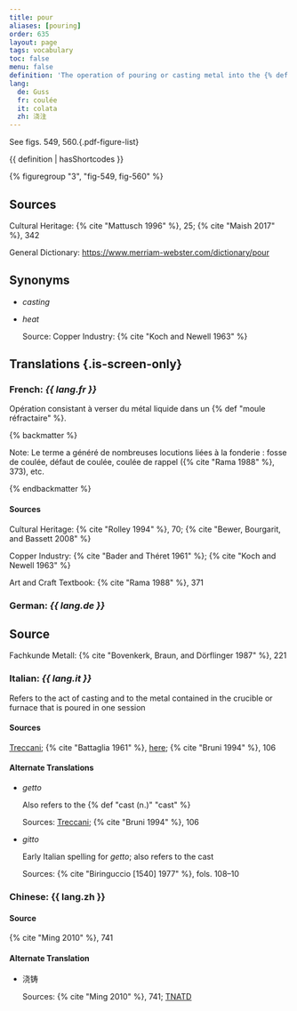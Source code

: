```yaml
---
title: pour
aliases: [pouring]
order: 635
layout: page
tags: vocabulary
toc: false
menu: false
definition: 'The operation of pouring or casting metal into the {% def "refractory mold" %}.'
lang:
  de: Guss
  fr: coulée
  it: colata
  zh: 浇注
---
```


See figs. 549, 560.{.pdf-figure-list}

{{ definition | hasShortcodes }}

{% figuregroup "3", "fig-549, fig-560" %}

## Sources

Cultural Heritage: {% cite "Mattusch 1996" %}, 25; {% cite "Maish 2017" %}, 342

General Dictionary: <https://www.merriam-webster.com/dictionary/pour>

## Synonyms

- *casting*

- *heat*

    Source: Copper Industry: {% cite "Koch and Newell 1963" %}

## Translations {.is-screen-only}

<div class="accordion">

### **French**: *{{ lang.fr }}*

Opération consistant à verser du métal liquide dans un {% def "moule réfractaire" %}.

{% backmatter %}

Note: Le terme a généré de nombreuses locutions liées à la fonderie : fosse de coulée, défaut de coulée, coulée de rappel ({% cite "Rama 1988" %}, 373), etc.

{% endbackmatter %}

#### Sources

Cultural Heritage: {% cite "Rolley 1994" %}, 70; {% cite "Bewer, Bourgarit, and Bassett 2008" %}

Copper Industry: {% cite "Bader and Théret 1961" %}; {% cite "Koch and Newell 1963" %}

Art and Craft Textbook: {% cite "Rama 1988" %}, 371

### **German**: *{{ lang.de }}*

## Source

Fachkunde Metall: {% cite "Bovenkerk, Braun, and Dörflinger 1987" %}, 221

### **Italian**: *{{ lang.it }}*

Refers to the act of casting and to the metal contained in the crucible or furnace that is poured in one session

#### Sources

[Treccani](https://www.treccani.it/enciclopedia/colata/); {% cite "Battaglia 1961" %}, [here](http://www.gdli.it/pdf_viewer/Scripts/pdf.js/web/viewer.asp?file=/PDF/GDLI03/GDLI_03_ocr_279.pdf&parola=Colata); {% cite "Bruni 1994" %}, 106

#### Alternate Translations

- *getto*

    Also refers to the {% def "cast (n.)" "cast" %}

    Sources: [Treccani](http://www.treccani.it/vocabolario/getto/); {% cite "Bruni 1994" %}, 106

- *gitto*

    Early Italian spelling for *getto*; also refers to the cast

    Sources: {% cite "Biringuccio [1540] 1977" %}, fols. 108–10

### **Chinese**: {{ lang.zh }}

#### Source

{% cite "Ming 2010" %}, 741

#### Alternate Translation

- 浇铸

    Sources: {% cite "Ming 2010" %}, 741; [TNATD](https://terms.naer.edu.tw/detail/14236908/?index=1)

</div>
